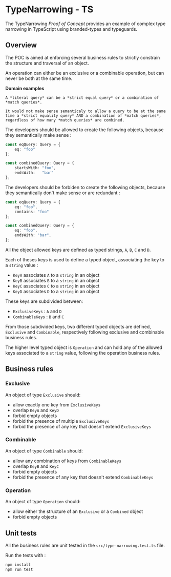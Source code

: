 # TypeNarrowing - TS

The TypeNarrowing *Proof of Concept* provides an example of complex type narrowing in TypeScript using branded-types and typeguards.

## Overview

The POC is aimed at enforcing several business rules to strictly constrain the structure and traversal of an object.

An operation can either be an exclusive or a combinable operation, but can never be both at the same time.

**Domain examples**

```
A *literal query* can be a *strict equal query* or a combination of *match queries*.

It would not make sense semanticaly to allow a query to be at the same time a *strict equality query* AND a combination of *match queries*, regardless of how many *match queries* are combined.
```

The developers should be allowed to create the following objects, because they semantically make sense :

```typescript
const eqQuery: Query = {
    eq: "foo"
};

const combinedQuery: Query = {
    startsWith: "foo",
    endsWith:   "bar"
};
```

The developers should be forbiden to create the following objects, because they semantically don't make sense or are redundant :

```typescript
const eqQuery: Query = {
    eq: "foo",
    contains: "foo"
};

const combinedQuery: Query = {
    eq: "foo",
    endsWith: "bar",
};
```

All the object allowed keys are defined as typed strings, `A`, `B`, `C` and `D`.

Each of theses keys is used to define a typed object, associating the key to a `string` value :
- `KeyA` associates `A` to a `string` in an object
- `KeyB` associates `B` to a `string` in an object
- `KeyC` associates `C` to a `string` in an object
- `KeyD` associates `D` to a `string` in an object

These keys are subdivided between:
- `ExclusiveKeys`  : `A` and `D`
- `CombinableKeys` : `B` and `C`

From those subdivided keys, two different typed objects are defined, `Exclusive` and `Combinable`, respectively following exclusive and combinable business rules.

The higher level typed object is `Operation` and can hold any of the allowed keys associated to a `string` value, following the operation business rules.

## Business rules

### Exclusive

An object of type `Exclusive` should:

- allow exactly one key from `ExclusiveKeys`
- overlap `KeyA` and `KeyD`
- forbid empty objects
- forbid the presence of multiple `ExclusiveKeys`
- forbid the presence of any key that doesn't extend `ExclusiveKeys`

### Combinable

An object of type `Combinable` should:

- allow any combination of keys from `CombinableKeys`
- overlap `KeyB` and `KeyC`
- forbid empty objects
- forbid the presence of any key that doesn't extend `CombinableKeys`

### Operation

An object of type `Operation` should:

- allow either the structure of an `Exclusive` or a `Combined` object
- forbid empty objects

## Unit tests

All the business rules are unit tested in the `src/type-narrowing.test.ts` file.

Run the tests with :

```bash
npm install
npm run test
```
